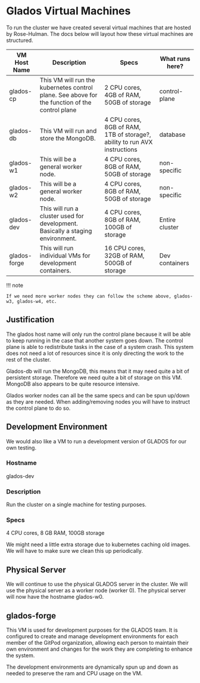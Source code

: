 # Glados Virtual Machines

To run the cluster we have created several virtual machines that are hosted by Rose-Hulman. The docs below will layout how these virtual machines are structured.

| VM Host Name     | Description                                                                                     | Specs                                                                        | What runs here?
| -----------      | ------------------------------------                                                            | ------------------------------------                                         | --------------------------------
| glados-cp           | This VM will run the kubernetes control plane. See above for the function of the control plane  | 2 CPU cores, 4GB of RAM, 50GB of storage                                     | control-plane
| glados-db        | This VM will run and store the MongoDB.                                                         | 4 CPU cores, 8GB of RAM, 1TB of storage?, ability to run AVX instructions    | database
| glados-w1        | This will be a general worker node.                                                             | 4 CPU cores, 8GB of RAM, 50GB of storage                                     | non-specific
| glados-w2        | This will be a general worker node.                                                             | 4 CPU cores, 8GB of RAM, 50GB of storage                                     | non-specific
| glados-dev       | This will run a cluster used for development. Basically a staging environment.                  | 4 CPU cores, 8GB of RAM, 100GB of storage                                    | Entire cluster
| glados-forge     | This will run individual VMs for development containers.                                        | 16 CPU cores, 32GB of RAM, 500GB of storage                                   | Dev containers

!!! note

    If we need more worker nodes they can follow the scheme above, glados-w3, glados-w4, etc.

## Justification

The glados host name will only run the control plane because it will be able to keep running in the case that another system goes down. The control plane is able to redistribute tasks in the case of a system crash. This system does not need a lot of resources since it is only directing the work to the rest of the cluster.

Glados-db will run the MongoDB, this means that it may need quite a bit of persistent storage. Therefore we need quite a bit of storage on this VM. MongoDB also appears to be quite resource intensive.

Glados worker nodes can all be the same specs and can be spun up/down as they are needed. When adding/removing nodes you will have to instruct the control plane to do so.

## Development Environment

We would also like a VM to run a development version of GLADOS for our own testing.

### Hostname

glados-dev

### Description

Run the cluster on a single machine for testing purposes.

### Specs

4 CPU cores, 8 GB RAM, 100GB storage

We might need a little extra storage due to kubernetes caching old images. We will have to make sure we clean this up periodically.

## Physical Server

We will continue to use the physical GLADOS server in the cluster. We will use the physical server as a worker node (worker 0). The physical server will now have the hostname glados-w0.

## glados-forge

This VM is used for development purposes for the GLADOS team. It is configured to create and manage development environments for each member of the GitPod organization, allowing each person to maintain their own environment and changes for the work they are completing to enhance the system.

The development environments are dynamically spun up and down as needed to preserve the ram and CPU usage on the VM.
